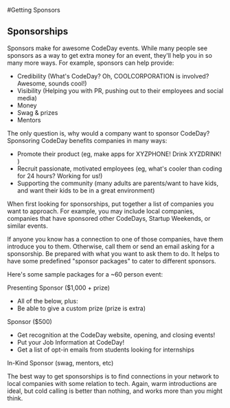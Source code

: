 #Getting Sponsors

Sponsorships
------------

Sponsors make for awesome CodeDay events. While many people see sponsors as a way to get extra money for an event, they'll help you in so many more ways. For example, sponsors can help provide:

  * Credibility (What's CodeDay? Oh, COOLCORPORATION is involved? Awesome, sounds cool!)
  * Visibility (Helping you with PR, pushing out to their employees and social media)
  * Money
  * Swag & prizes
  * Mentors

The only question is, why would a company want to sponsor CodeDay? Sponsoring CodeDay benefits companies in many ways: 

 * Promote their product (eg, make apps for XYZPHONE! Drink XYZDRINK! )
 * Recruit passionate, motivated employees (eg, what's cooler than coding for 24 hours? Working for us!)
 * Supporting the community (many adults are parents/want to have kids, and want their kids to be in a great environment)

When first looking for sponsorships, put together a list of companies you want to approach. For example, you may include local companies, companies that have sponsored other CodeDays, Startup Weekends, or similar events. 

If anyone you know has a connection to one of those companies, have them introduce you to them. Otherwise, call them or send an email asking for a sponsorship. Be prepared with what you want to ask them to do. It helps to have some predefined "sponsor packages" to cater to different sponsors. 

Here's some sample packages for a ~60 person event: 

Presenting Sponsor ($1,000 + prize)
 * All of the below, plus:
 * Be able to give a custom prize (prize is extra)

Sponsor ($500)
 * Get recognition at the CodeDay website, opening, and closing events!
 * Put your Job Information at CodeDay!
 * Get a list of opt-in emails from students looking for internships

In-Kind Sponsor (swag, mentors, etc)

The best way to get sponsorships is to find connections in your network to local companies with some relation to tech. Again, warm introductions are ideal, but cold calling is better than nothing, and works more than you might think.